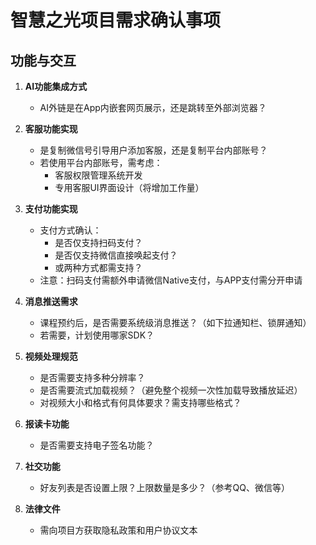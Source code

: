 # 智慧之光项目需求确认事项

## 功能与交互

1. **AI功能集成方式**
   - AI外链是在App内嵌套网页展示，还是跳转至外部浏览器？

2. **客服功能实现**
   - 是复制微信号引导用户添加客服，还是复制平台内部账号？
   - 若使用平台内部账号，需考虑：
     - 客服权限管理系统开发
     - 专用客服UI界面设计（将增加工作量）

3. **支付功能实现**
   - 支付方式确认：
     - 是否仅支持扫码支付？
     - 是否仅支持微信直接唤起支付？
     - 或两种方式都需支持？
   - 注意：扫码支付需额外申请微信Native支付，与APP支付需分开申请

4. **消息推送需求**
   - 课程预约后，是否需要系统级消息推送？（如下拉通知栏、锁屏通知）
   - 若需要，计划使用哪家SDK？

5. **视频处理规范**
   - 是否需要支持多种分辨率？
   - 是否需要流式加载视频？（避免整个视频一次性加载导致播放延迟）
   - 对视频大小和格式有何具体要求？需支持哪些格式？

6. **报读卡功能**
   - 是否需要支持电子签名功能？

7. **社交功能**
   - 好友列表是否设置上限？上限数量是多少？（参考QQ、微信等）

8. **法律文件**
   - 需向项目方获取隐私政策和用户协议文本





